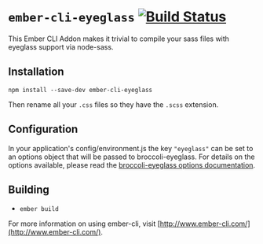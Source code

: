 # `ember-cli-eyeglass` [![Build Status](https://travis-ci.org/sass-eyeglass/ember-cli-eyeglass.svg?branch=master)](https://travis-ci.org/sass-eyeglass/ember-cli-eyeglass)<Paste>

This Ember CLI Addon makes it trivial to compile your sass files with
eyeglass support via node-sass.

## Installation

`npm install --save-dev ember-cli-eyeglass`

Then rename all your `.css` files so they have the `.scss` extension.

## Configuration

In your application's config/environment.js the key `"eyeglass"` can be
set to an options object that will be passed to broccoli-eyeglass. For
details on the options available, please read the [broccoli-eyeglass
options documentation](https://github.com/sass-eyeglass/broccoli-eyeglass#options).

## Building

* `ember build`

For more information on using ember-cli, visit [http://www.ember-cli.com/](http://www.ember-cli.com/).
